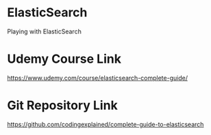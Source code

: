 # ElasticSearch
Playing with ElasticSearch

# Udemy Course Link
https://www.udemy.com/course/elasticsearch-complete-guide/

# Git Repository Link
https://github.com/codingexplained/complete-guide-to-elasticsearch
